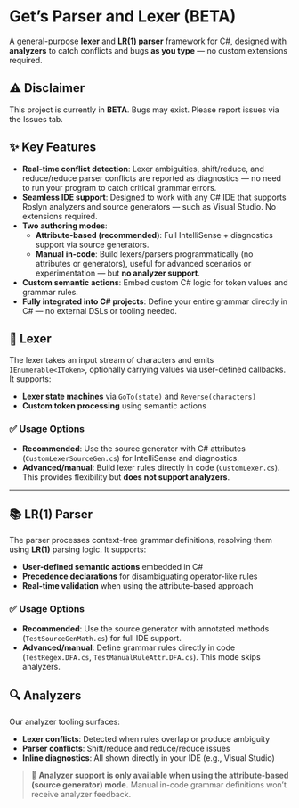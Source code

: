 # Get’s Parser and Lexer (BETA)

A general-purpose **lexer** and **LR(1) parser** framework for C#, designed with **analyzers** to catch conflicts and bugs **as you type** — no custom extensions required.

## ⚠️ Disclaimer

This project is currently in **BETA**. Bugs may exist. Please report issues via the Issues tab.

## ✨ Key Features

* **Real-time conflict detection**: Lexer ambiguities, shift/reduce, and reduce/reduce parser conflicts are reported as diagnostics — no need to run your program to catch critical grammar errors.
* **Seamless IDE support**: Designed to work with any C# IDE that supports Roslyn analyzers and source generators — such as Visual Studio. No extensions required.
* **Two authoring modes**:
  * **Attribute-based (recommended)**: Full IntelliSense + diagnostics support via source generators.
  * **Manual in-code**: Build lexers/parsers programmatically (no attributes or generators), useful for advanced scenarios or experimentation — but **no analyzer support**.
* **Custom semantic actions**: Embed custom C# logic for token values and grammar rules.
* **Fully integrated into C# projects**: Define your entire grammar directly in C# — no external DSLs or tooling needed.

## 🧱 Lexer

The lexer takes an input stream of characters and emits `IEnumerable<IToken>`, optionally carrying values via user-defined callbacks. It supports:

* **Lexer state machines** via `GoTo(state)` and `Reverse(characters)`
* **Custom token processing** using semantic actions

### ✅ Usage Options

* **Recommended**: Use the source generator with C# attributes (`CustomLexerSourceGen.cs`) for IntelliSense and diagnostics.
* **Advanced/manual**: Build lexer rules directly in code (`CustomLexer.cs`). This provides flexibility but **does not support analyzers**.

---

## 📚 LR(1) Parser

The parser processes context-free grammar definitions, resolving them using **LR(1)** parsing logic. It supports:

* **User-defined semantic actions** embedded in C#
* **Precedence declarations** for disambiguating operator-like rules
* **Real-time validation** when using the attribute-based approach

### ✅ Usage Options

* **Recommended**: Use the source generator with annotated methods (`TestSourceGenMath.cs`) for full IDE support.
* **Advanced/manual**: Define grammar rules directly in code (`TestRegex.DFA.cs`, `TestManualRuleAttr.DFA.cs`). This mode skips analyzers.

## 🔍 Analyzers

Our analyzer tooling surfaces:

* **Lexer conflicts**: Detected when rules overlap or produce ambiguity
* **Parser conflicts**: Shift/reduce and reduce/reduce issues
* **Inline diagnostics**: All shown directly in your IDE (e.g., Visual Studio)

> 📌 **Analyzer support is only available when using the attribute-based (source generator) mode.** Manual in-code grammar definitions won’t receive analyzer feedback.
